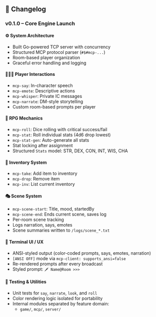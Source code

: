 ## 🧾 Changelog

### v0.1.0 – Core Engine Launch

#### ⚙️ System Architecture
- Built Go-powered TCP server with concurrency
- Structured MCP protocol parser (`#$#mcp-...`)
- Room-based player organization
- Graceful error handling and logging

#### 🧑‍🤝‍🧑 Player Interactions
- `mcp-say`: In-character speech
- `mcp-emote`: Descriptive actions
- `mcp-whisper`: Private IC messages
- `mcp-narrate`: DM-style storytelling
- Custom room-based prompts per player

#### 🎲 RPG Mechanics
- `mcp-roll`: Dice rolling with critical success/fail
- `mcp-stat`: Roll individual stats (4d6 drop lowest)
- `mcp-stat-gen`: Auto-generate all stats
- Stat locking after assignment
- Structured `Stats` model: STR, DEX, CON, INT, WIS, CHA

#### 🎒 Inventory System
- `mcp-take`: Add item to inventory
- `mcp-drop`: Remove item
- `mcp-inv`: List current inventory

#### 🎭 Scene System
- `mcp-scene-start`: Title, mood, startedBy
- `mcp-scene-end`: Ends current scene, saves log
- Per-room scene tracking
- Logs narration, says, emotes
- Scene summaries written to `/logs/scene_*.txt`

#### 🎨 Terminal UI / UX
- ANSI-styled output (color-coded prompts, says, emotes, narration)
- `[ANSI OFF]` mode via `mcp-client: supports_ansi=false`
- Re-rendered prompts after every broadcast
- Styled prompt: `🗡️ Name@Room >>>`

#### 🧪 Testing & Utilities
- Unit tests for `say`, `narrate`, `look`, and `roll`
- Color rendering logic isolated for portability
- Internal modules separated by feature domain:
  - `game/`, `mcp/`, `server/`